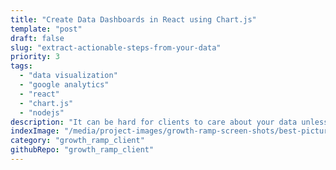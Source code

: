 ```yaml
---
title: "Create Data Dashboards in React using Chart.js"
template: "post"
draft: false
slug: "extract-actionable-steps-from-your-data"
priority: 3
tags:
  - "data visualization"
  - "google analytics"
  - "react"
  - "chart.js"
  - "nodejs"
description: "It can be hard for clients to care about your data unless they can see it. Chart.js provides an easy to use, yet powerful API to display your data quickly and elegantly. Check out an example of how to use it to display Google Analytics data"
indexImage: "/media/project-images/growth-ramp-screen-shots/best-pictures/GR-website-overview-chart.png"
category: "growth_ramp_client"
githubRepo: "growth_ramp_client"
---
```

